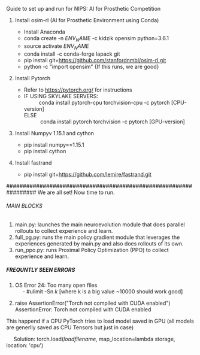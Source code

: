 Guide to set up and run for NIPS: AI for Prosthetic Competition

1. Install osim-rl (AI for Prosthetic Environment using Conda)
    - Install Anaconda
    - conda create -n $ENV_NAME$ -c kidzik opensim python=3.6.1
    - source activate $ENV_NAME$
    - conda install -c conda-forge lapack git
    - pip install git+https://github.com/stanfordnmbl/osim-rl.git
    - python -c "import opensim" {If this runs, we are good}

2. Install Pytorch
    - Refer to https://pytorch.org/ for instructions
    - IF USING SKYLAKE SERVERS:   
           &nbsp;&nbsp;&nbsp;&nbsp;&nbsp;&nbsp;&nbsp;&nbsp;&nbsp;&nbsp;conda install pytorch-cpu torchvision-cpu -c pytorch [CPU-version]  
      ELSE  
           &nbsp;&nbsp;&nbsp;&nbsp;&nbsp;&nbsp;&nbsp;&nbsp;&nbsp;&nbsp;    conda install pytorch torchvision -c pytorch [GPU-version]

3. Install Numpyv 1.15.1 and cython
    - pip install numpy==1.15.1
    - pip install cython

4. Install fastrand
    - pip install git+https://github.com/lemire/fastrand.git

#################################################################
We are all set! Now time to run.

###### MAIN BLOCKS ######
1. main.py: launches the main neuroevolution module that does parallel rollouts to collect experience and learn.
2. full_pg.py: runs the main policy gradient module that leverages the experiences generated by main.py and also does rollouts of its own.
3. run_ppo.py: runs Proximal Policy Optimization (PPO) to collect experience and learn.



##### FREQUNTLY SEEN ERRORS ######
1. OS Error 24: Too many open files  
&nbsp;&nbsp;&nbsp;&nbsp; - #ulimit -Sn $k$ [where k is a big value ~10000 should work good]

2. raise AssertionError("Torch not compiled with CUDA enabled")  
AssertionError: Torch not compiled with CUDA enabled
  
This happend if a CPU PyTorch tries to load model saved in GPU (all models are generlly saved as CPU Tensors but just in case)

&nbsp;&nbsp;&nbsp;&nbsp; Solution: torch.load($load filename$, map_location=lambda storage, location: 'cpu')

